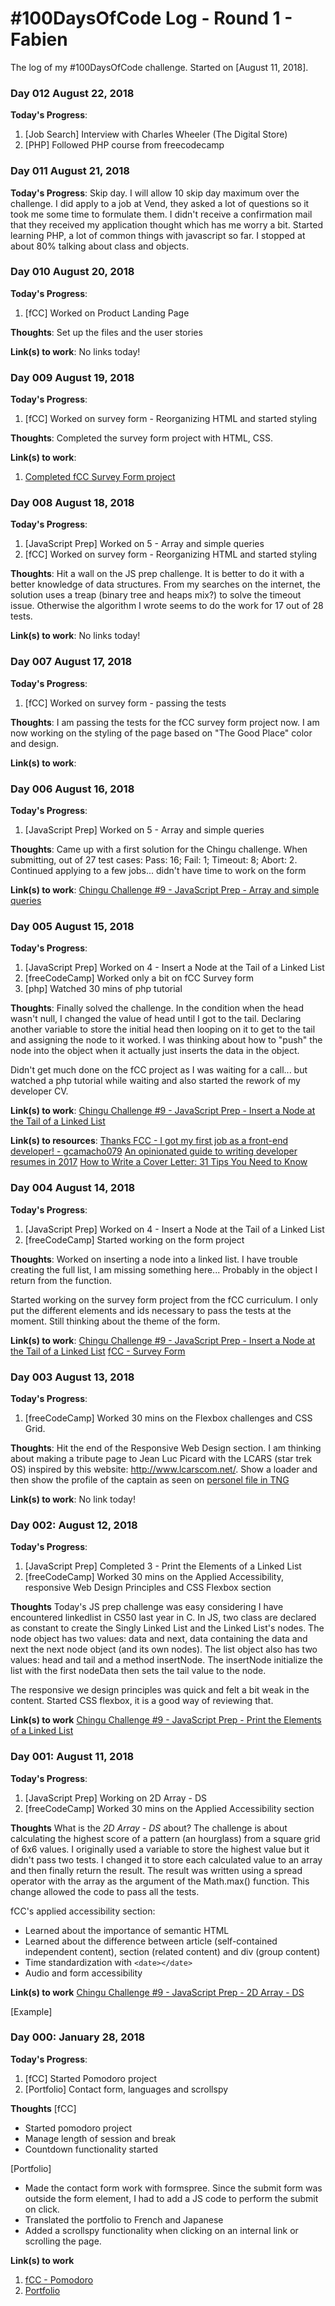 # #100DaysOfCode Log - Round 1 - Fabien

The log of my #100DaysOfCode challenge. Started on [August 11, 2018].

### Day 012 August 22, 2018
**Today's Progress**:
1. [Job Search] Interview with Charles Wheeler (The Digital Store)
2. [PHP] Followed PHP course from freecodecamp

### Day 011 August 21, 2018
**Today's Progress**:
Skip day. I will allow 10 skip day maximum over the challenge. I did apply to a job at Vend, they asked a lot of questions so it took me some time to formulate them. I didn't receive a confirmation mail that they received my application thought which has me worry a bit.
Started learning PHP, a lot of common things with javascript so far. I stopped at about 80% talking about class and objects.

### Day 010 August 20, 2018
**Today's Progress**:
1. [fCC] Worked on Product Landing Page

**Thoughts**:
Set up the files and the user stories

**Link(s) to work**:
No links today!

### Day 009 August 19, 2018
**Today's Progress**:
1. [fCC] Worked on survey form - Reorganizing HTML and started styling

**Thoughts**:
Completed the survey form project with HTML, CSS.

**Link(s) to work**:
1. [Completed fCC Survey Form project](https://codepen.io/X140hu4/full/ZjZGEg)

### Day 008 August 18, 2018
**Today's Progress**:
1. [JavaScript Prep] Worked on 5 - Array and simple queries
2. [fCC] Worked on survey form - Reorganizing HTML and started styling

**Thoughts**:
Hit a wall on the JS prep challenge. It is better to do it with a better knowledge of data structures. From my searches on the internet, the solution uses a treap (binary tree and heaps mix?) to solve the timeout issue. Otherwise the algorithm I wrote seems to do the work for 17 out of 28 tests.

**Link(s) to work**:
No links today!

### Day 007 August 17, 2018
**Today's Progress**:
1. [fCC] Worked on survey form - passing the tests

**Thoughts**:
I am passing the tests for the fCC survey form project now. I am now working on the styling of the page based on "The Good Place" color and design.

**Link(s) to work**:


### Day 006 August 16, 2018
**Today's Progress**:
1. [JavaScript Prep] Worked on 5 - Array and simple queries

**Thoughts**:
Came up with a first solution for the Chingu challenge. When submitting, out of 27 test cases: Pass: 16; Fail: 1; Timeout: 8; Abort: 2.
Continued applying to a few jobs... didn't have time to work on the form

**Link(s) to work**:
[Chingu Challenge #9 - JavaScript Prep - Array and simple queries](https://www.hackerrank.com/contests/chingu-challenge-9-javascript-prep/challenges/array-and-simple-queries)

### Day 005 August 15, 2018
**Today's Progress**:
1. [JavaScript Prep] Worked on 4 - Insert a Node at the Tail of a Linked List
2. [freeCodeCamp] Worked only a bit on fCC Survey form
3. [php] Watched 30 mins of php tutorial

**Thoughts**:
Finally solved the challenge. In the condition when the head wasn't null, I changed the value of head until I got to the tail. Declaring another variable to store the initial head then looping on it to get to the tail and assigning the node to it worked. I was thinking about how to "push" the node into the object when it actually just inserts the data in the object.

Didn't get much done on the fCC project as I was waiting for a call... but watched a php tutorial while waiting and also started the rework of my developer CV.

**Link(s) to work**:
[Chingu Challenge #9 - JavaScript Prep - Insert a Node at the Tail of a Linked List](https://www.hackerrank.com/contests/chingu-challenge-9-javascript-prep/challenges/insert-a-node-at-the-tail-of-a-linked-list/problem)

**Link(s) to resources**:
[Thanks FCC - I got my first job as a front-end developer! - gcamacho079](https://forum.freecodecamp.org/t/thanks-fcc-i-got-my-first-job-as-a-front-end-developer/151032)
[An opinionated guide to writing developer resumes in 2017](https://medium.freecodecamp.org/how-to-write-a-good-resume-in-2017-b8ea9dfdd3b9)
[How to Write a Cover Letter: 31 Tips You Need to Know](https://www.themuse.com/advice/how-to-write-a-cover-letter-31-tips-you-need-to-know)

### Day 004 August 14, 2018
**Today's Progress**:
1. [JavaScript Prep] Worked on 4 - Insert a Node at the Tail of a Linked List
2. [freeCodeCamp] Started working on the form project

**Thoughts**:
Worked on inserting a node into a linked list. I have trouble creating the full list, I am missing something here... Probably in the object I return from the function.

Started working on the survey form project from the fCC curriculum. I only put the different elements and ids necessary to pass the tests at the moment. Still thinking about the theme of the form.

**Link(s) to work**:
[Chingu Challenge #9 - JavaScript Prep - Insert a Node at the Tail of a Linked List](https://www.hackerrank.com/contests/chingu-challenge-9-javascript-prep/challenges/insert-a-node-at-the-tail-of-a-linked-list/problem)
[fCC - Survey Form](https://codepen.io/X140hu4/pen/ZjZGEg)


### Day 003 August 13, 2018
**Today's Progress**:
1. [freeCodeCamp] Worked 30 mins on the Flexbox challenges and CSS Grid.

**Thoughts**:
Hit the end of the Responsive Web Design section. I am thinking about making a tribute page to Jean Luc Picard with the LCARS (star trek OS) inspired by this website: http://www.lcarscom.net/. Show a loader and then show the profile of the captain as seen on [personel file in TNG](https://www.google.com/search?q=jean+luc+picard+personnel+file&hl=en&safe=off&tbm=isch&tbs=rimg:CVNy-_1zUSVjxIjjGMkipba9YzoxkXKRhFH1GHIgcyYSVYCVEWW2h-yNZHlfg2vUC7Eo7Qi6tRvyjxBihRkGyMYUOYSoSCcYySKltr1jOEQI_1jU4F6ngxKhIJjGRcpGEUfUYRSLNdl2KgrhEqEgkciBzJhJVgJRG1k5m0C3tf1SoSCURZbaH7I1keEdcHWNAhNdORKhIJV-Da9QLsSjsRNDmkQdDJx04qEglCLq1G_1KPEGBHqWguViTz0tioSCaFGQbIxhQ5hEdcHWNAhNdOR&tbo=u&sa=X&ved=2ahUKEwisirn01-jcAhUJZt4KHeMFDfwQ9C96BAgBEBs&biw=1707&bih=852&dpr=1.13)

**Link(s) to work**:
No link today!

### Day 002: August 12, 2018
**Today's Progress**:
1. [JavaScript Prep] Completed 3 - Print the Elements of a Linked List
2. [freeCodeCamp] Worked 30 mins on the Applied Accessibility, responsive Web Design Principles and CSS Flexbox section

**Thoughts**
Today's JS prep challenge was easy considering I have encountered linkedlist in CS50 last year in C. In JS, two class are declared as constant to create the Singly Linked List and the Linked List's nodes. The node object has two values: data and next, data containing the data and next the next node object (and its own nodes). The list object also has two values: head and tail and a method insertNode. The insertNode initialize the list with the first nodeData then sets the tail value to the node.

The responsive we design principles was quick and felt a bit weak in the content. Started CSS flexbox, it is a good way of reviewing that.

**Link(s) to work**
[Chingu Challenge #9 - JavaScript Prep - Print the Elements of a Linked List](https://www.hackerrank.com/contests/chingu-challenge-9-javascript-prep/challenges/print-the-elements-of-a-linked-list/problem)

### Day 001: August 11, 2018
**Today's Progress**:
1. [JavaScript Prep] Working on 2D Array - DS
2. [freeCodeCamp] Worked 30 mins on the Applied Accessibility section

**Thoughts**
What is the *2D Array - DS* about? The challenge is about calculating the highest score of a pattern (an hourglass) from a square grid of 6x6 values. I originally used a variable to store the highest value but it didn't pass two tests. I changed it to store each calculated value to an array and then finally return the result. The result was written using a spread operator with the array as the argument of the Math.max() function. This change allowed the code to pass all the tests.    

fCC's applied accessibility section:
 - Learned about the importance of semantic HTML
 - Learned about the difference between article (self-contained independent content), section (related content) and div (group content)
 - Time standardization with `<date></date>`
 - Audio and form accessibility

**Link(s) to work**
[Chingu Challenge #9 - JavaScript Prep - 2D Array - DS](https://www.hackerrank.com/contests/chingu-challenge-9-javascript-prep/challenges/2d-array/problem)

[Example]
### Day 000: January 28, 2018
**Today's Progress**:
1. [fCC] Started Pomodoro project
2. [Portfolio] Contact form, languages and scrollspy

**Thoughts**
[fCC] 
- Started pomodoro project
- Manage length of session and break
- Countdown functionality started

[Portfolio]
- Made the contact form work with formspree. Since the submit form was outside the form element, I had to add a JS code to perform the submit on click.
- Translated the portfolio to French and Japanese
- Added a scrollspy functionality when clicking on an internal link or scrolling the page.

**Link(s) to work**
1. [fCC - Pomodoro](https://github.com/X140hu4/FCC/tree/master/6.%20JS%20Calculator)
2. [Portfolio](https://github.com/X140hu4/X140hu4.github.io)

